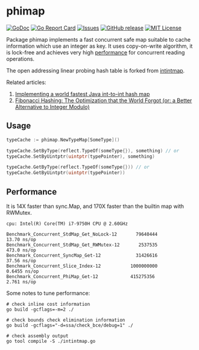 # phimap

[![GoDoc](https://img.shields.io/badge/api-Godoc-blue.svg)][godoc]
[![Go Report Card](https://goreportcard.com/badge/github.com/jxskiss/phimap)][goreport]
[![Issues](https://img.shields.io/github/issues/jxskiss/phimap.svg)][issues]
[![GitHub release](http://img.shields.io/github/release/jxskiss/phimap.svg)][release]
[![MIT License](http://img.shields.io/badge/license-MIT-blue.svg)][license]

[godoc]: https://pkg.go.dev/github.com/jxskiss/phimap

[goreport]: https://goreportcard.com/report/github.com/jxskiss/phimap

[issues]: https://github.com/jxskiss/phimap/issues

[release]: https://github.com/jxskiss/phimap/releases

[license]: https://github.com/jxskiss/phimap/blob/master/LICENSE

Package phimap implements a fast concurrent safe map suitable to cache information which use an integer as key.
It uses copy-on-write algorithm, it is lock-free and achieves very high [performance](#performance)
for concurrent reading operations.

The open addressing linear probing hash table is forked from [intintmap](https://github.com/brentp/intintmap).

Related articles:

1. [Implementing a world fastest Java int-to-int hash map](http://java-performance.info/implementing-world-fastest-java-int-to-int-hash-map/)
1. [Fibonacci Hashing: The Optimization that the World Forgot (or: a Better Alternative to Integer Modulo)](https://probablydance.com/2018/06/16/fibonacci-hashing-the-optimization-that-the-world-forgot-or-a-better-alternative-to-integer-modulo/)

## Usage

```go
typeCache := phimap.NewTypeMap[SomeType]()

typeCache.SetByType(reflect.TypeOf(someType{}), something) // or
typeCache.SetByUintptr(uintptr(typePointer), something)

typeCache.GetByType(reflect.TypeOf(someType{})) // or
typeCache.GetByUintptr(uintptr(typePointer))
```

## Performance

It is 14X faster than sync.Map, and 170X faster than the builtin map with RWMutex.

```text
cpu: Intel(R) Core(TM) i7-9750H CPU @ 2.60GHz

Benchmark_Concurrent_StdMap_Get_NoLock-12       79640444                13.70 ns/op
Benchmark_Concurrent_StdMap_Get_RWMutex-12       2537535               473.0 ns/op
Benchmark_Concurrent_SyncMap_Get-12             31426616                37.56 ns/op
Benchmark_Concurrent_Slice_Index-12           1000000000                 0.6455 ns/op
Benchmark_Concurrent_PhiMap_Get-12            415275356                 2.761 ns/op
```

Some notes to tune performance:

```shell
# check inline cost information
go build -gcflags=-m=2 ./

# check bounds check elimination information
go build -gcflags="-d=ssa/check_bce/debug=1" ./

# check assembly output
go tool compile -S ./intintmap.go
```
